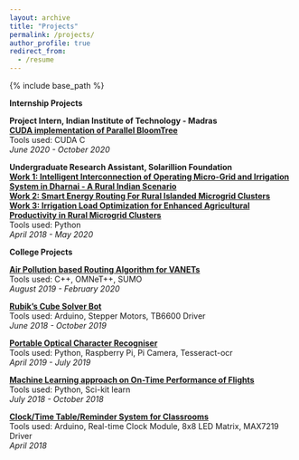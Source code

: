 ```yaml
---
layout: archive
title: "Projects"
permalink: /projects/
author_profile: true
redirect_from:
  - /resume
---
```


{% include base_path %}

**Internship Projects**

<b>Project Intern, Indian Institute of Technology - Madras </b> <br>
<b>[CUDA implementation of Parallel BloomTree](https://marjerie.github.io/projects/BT)</b> <br>
Tools used: CUDA C <br>
*June 2020 - October 2020*

<b>Undergraduate Research Assistant, Solarillion Foundation </b> <br>
<b>[Work 1: Intelligent Interconnection of Operating Micro-Grid and Irrigation System in Dharnai - A Rural Indian Scenario](https://marjerie.github.io/projects/GHTC) </b> <br>
<b>[Work 2: Smart Energy Routing For Rural Islanded Microgrid Clusters](https://marjerie.github.io/projects/TPEC) </b> <br>
<b>[Work 3: Irrigation Load Optimization for Enhanced Agricultural Productivity in Rural Microgrid Clusters](https://marjerie.github.io/projects/GHTC2) </b> <br>
Tools used: Python <br>
*April 2018 - May 2020*


**College Projects**

<b>[Air Pollution based Routing Algorithm for VANETs](https://marjerie.github.io/projects/FYP)</b> <br>
Tools used: C++, OMNeT++, SUMO <br>
*August 2019 - February 2020*

<b>[Rubik’s Cube Solver Bot](https://marjerie.github.io/projects/RCS)</b> <br>
Tools used: Arduino, Stepper Motors, TB6600 Driver <br>
*June 2018 - October 2019*

<b>[Portable Optical Character Recogniser](https://marjerie.github.io/projects/OCR)</b> <br>
Tools used: Python, Raspberry Pi, Pi Camera, Tesseract-ocr <br>
*April 2019 - July 2019*

<b>[Machine Learning approach on On-Time Performance of Flights](https://marjerie.github.io/projects/ML)</b> <br>
Tools used: Python, Sci-kit learn <br>
*July 2018 - October 2018*

<b>[Clock/Time Table/Reminder System for Classrooms](https://marjerie.github.io/projects/TT)</b> <br>
Tools used: Arduino, Real-time Clock Module, 8x8 LED Matrix, MAX7219 Driver <br>
*April 2018*
